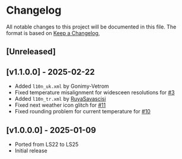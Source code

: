 # Changelog

All notable changes to this project will be documented in this file.
The format is based on [Keep a Changelog](https://keepachangelog.com/en/1.0.0/),

## [Unreleased]


## [v1.1.0.0] - 2025-02-22
- Added `l10n_uk.xml` by Gonimy-Vetrom
- Fixed temperature misalignment for widesceen resolutions for [#3](https://github.com/Peppie84/FS25_ExtendedGameInfoDisplay/issues/3)
- Added `l10n_tr.xml` by [RuyaSavascisi](https://github.com/RuyaSavascisi)
- Fixed next weather icon glitch for [#11](https://github.com/Peppie84/FS25_ExtendedGameInfoDisplay/issues/11)
- Fixed rounding problem for current temperature for [#10](https://github.com/Peppie84/FS25_ExtendedGameInfoDisplay/issues/10)

## [v1.0.0.0] - 2025-01-09
- Ported from LS22 to LS25
- Initial release
